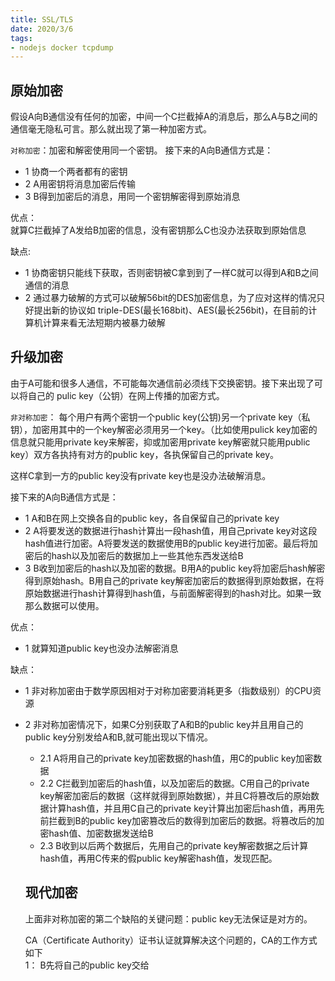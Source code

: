 ```yaml
---
title: SSL/TLS
date: 2020/3/6
tags:
- nodejs docker tcpdump
---
```


## 原始加密
假设A向B通信没有任何的加密，中间一个C拦截掉A的消息后，那么A与B之间的通信毫无隐私可言。那么就出现了第一种加密方式。  

`对称加密`：加密和解密使用同一个密钥。
接下来的A向B通信方式是：
* 1 协商一个两者都有的密钥  
* 2 A用密钥将消息加密后传输  
* 3 B得到加密后的消息，用同一个密钥解密得到原始消息  

优点：   
就算C拦截掉了A发给B加密的信息，没有密钥那么C也没办法获取到原始信息

缺点:  
* 1 协商密钥只能线下获取，否则密钥被C拿到到了一样C就可以得到A和B之间通信的消息
* 2 通过暴力破解的方式可以破解56bit的DES加密信息，为了应对这样的情况只好提出新的协议如 triple-DES(最长168bit)、AES(最长256bit)，在目前的计算机计算来看无法短期内被暴力破解

## 升级加密
由于A可能和很多人通信，不可能每次通信前必须线下交换密钥。接下来出现了可以将自己的 pulic key（公钥）在网上传播的加密方式。 

`非对称加密`： 每个用户有两个密钥一个public key(公钥)另一个private key（私钥），加密用其中的一个key解密必须用另一个key。（比如使用pulick key加密的信息就只能用private key来解密，抑或加密用private key解密就只能用public key）双方各执持有对方的public key，各执保留自己的private key。  

这样C拿到一方的public key没有private key也是没办法破解消息。

接下来的A向B通信方式是：
* 1 A和B在网上交换各自的public key，各自保留自己的private key
* 2 A将要发送的数据进行hash计算出一段hash值，用自己private key对这段hash值进行加密。A将要发送的数据使用B的public key进行加密。最后将加密后的hash以及加密后的数据加上一些其他东西发送给B
* 3 B收到加密后的hash以及加密的数据。B用A的public key将加密后hash解密得到原始hash。B用自己的private key解密加密后的数据得到原始数据，在将原始数据进行hash计算得到hash值，与前面解密得到的hash对比。如果一致那么数据可以使用。

优点：  
* 1 就算知道public key也没办法解密消息

缺点：
* 1 非对称加密由于数学原因相对于对称加密要消耗更多（指数级别）的CPU资源
* 2 非对称加密情况下，如果C分别获取了A和B的public key并且用自己的public key分别发给A和B,就可能出现以下情况。 
  * 2.1 A将用自己的private key加密数据的hash值，用C的public key加密数据
  * 2.2 C拦截到加密后的hash值，以及加密后的数据。C用自己的private key解密加密后的数据（这样就得到原始数据），并且C将篡改后的原始数据计算hash值，并且用C自己的private key计算出加密后hash值，再用先前拦截到B的public key加密篡改后的数得到加密后的数据。将篡改后的加密hash值、加密数据发送给B
  * 2.3 B收到以后两个数据后，先用自己的private key解密数据之后计算hash值，再用C传来的假public key解密hash值，发现匹配。

  ## 现代加密
  上面非对称加密的第二个缺陷的关键问题：public key无法保证是对方的。  

  CA（Certificate Authority）证书认证就算解决这个问题的，CA的工作方式如下  
  1： B先将自己的public key交给


